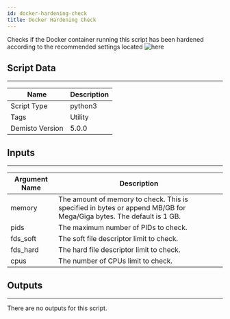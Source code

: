 ```yaml
---
id: docker-hardening-check
title: Docker Hardening Check
---
```


Checks if the Docker container running this script has been hardened according to the recommended settings located ![here](https://support.demisto.com/hc/en-us/articles/360040922194)

## Script Data
---

| **Name** | **Description** |
| --- | --- |
| Script Type | python3 |
| Tags | Utility |
| Demisto Version | 5.0.0 |

## Inputs
---

| **Argument Name** | **Description** |
| --- | --- |
| memory | The amount of memory to check. This is specified in bytes or append MB/GB for Mega/Giga bytes. The default is 1 GB. |
| pids | The maximum number of PIDs to check. |
| fds_soft | The soft file descriptor limit to check. |
| fds_hard | The hard file descriptor limit to check. |
| cpus | The number of CPUs limit to check. |

## Outputs
---
There are no outputs for this script.
